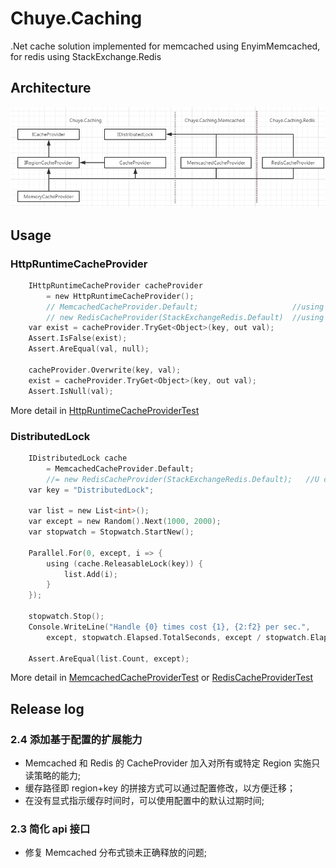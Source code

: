 # Chuye.Caching
.Net cache solution implemented for memcached using EnyimMemcached, for redis using StackExchange.Redis

## Architecture

![Alt Architecture](doc/architecture.png)

## Usage

### HttpRuntimeCacheProvider

```c
    IHttpRuntimeCacheProvider cacheProvider 
        = new HttpRuntimeCacheProvider();
        // MemcachedCacheProvider.Default;                     //using memcached, load from configuration
        // new RedisCacheProvider(StackExchangeRedis.Default)  //using redis, load from configuration
    var exist = cacheProvider.TryGet<Object>(key, out val);
    Assert.IsFalse(exist);
    Assert.AreEqual(val, null);

    cacheProvider.Overwrite(key, val);
    exist = cacheProvider.TryGet<Object>(key, out val);
    Assert.IsNull(val);
```


More detail in [HttpRuntimeCacheProviderTest](src/Chuye.Caching.Tests/HttpRuntimeCache/HttpRuntimeCacheProviderTest.cs)

### DistributedLock

```c
    IDistributedLock cache 
        = MemcachedCacheProvider.Default; 
        //= new RedisCacheProvider(StackExchangeRedis.Default);   //U could using redis directly though
    var key = "DistributedLock";

    var list = new List<int>();
    var except = new Random().Next(1000, 2000);
    var stopwatch = Stopwatch.StartNew();

    Parallel.For(0, except, i => {
        using (cache.ReleasableLock(key)) {
            list.Add(i);
        }
    });

    stopwatch.Stop();
    Console.WriteLine("Handle {0} times cost {1}, {2:f2} per sec.",
        except, stopwatch.Elapsed.TotalSeconds, except / stopwatch.Elapsed.TotalSeconds);

    Assert.AreEqual(list.Count, except);
```

More detail in [MemcachedCacheProviderTest](src/Chuye.Caching.Tests/Memcached/MemcachedCacheProviderTest.cs)
  or [RedisCacheProviderTest](src/Chuye.Caching.Tests/Redis/RedisCacheProviderTest.cs)
  
  
## Release log

### 2.4 添加基于配置的扩展能力

* Memcached 和 Redis 的 CacheProvider 加入对所有或特定 Region 实施只读策略的能力;
* 缓存路径即 region+key 的拼接方式可以通过配置修改，以方便迁移；
* 在没有显式指示缓存时间时，可以使用配置中的默认过期时间;

### 2.3  简化 api 接口

* 修复 Memcached 分布式锁未正确释放的问题;
  